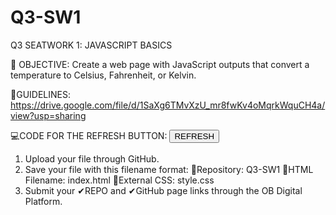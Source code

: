 # Q3-SW1
Q3 SEATWORK 1: JAVASCRIPT BASICS

🎯 OBJECTIVE: Create a web page with JavaScript outputs that convert a temperature to Celsius, Fahrenheit, or Kelvin.

📁GUIDELINES: https://drive.google.com/file/d/1SaXg6TMvXzU_mr8fwKv4oMqrkWquCH4a/view?usp=sharing

💻CODE FOR THE REFRESH BUTTON:
<button type="button" onClick="window.location.reload()">
      REFRESH
</button>

1. Upload your file through GitHub.
2. Save your file with this filename format: 
      💜Repository: Q3-SW1
      💜HTML Filename: index.html
      💜External CSS: style.css
3. Submit your ✔REPO and ✔GitHub page links through the OB Digital Platform.
